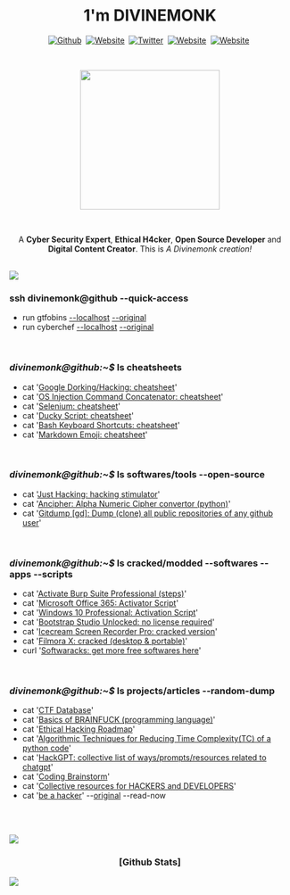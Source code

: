 <!-- Header -->
<h1 align='center'>1'm <b>DIVINEMONK</b></h1>

<!-- Socail Media(s) -->
<p align="center">
<a href="https://github.com/Divinemonk/"><img src="https://img.shields.io/badge/Github-000000?style=for-the-badge&logo=github&logoColor=white" alt="Github" /></a>&nbsp;
<a href="https://www.youtube.com/channel/UC9bc2CtaQbYWw4yQ6zwRoXg/"><img src="https://img.shields.io/badge/Youtube-ff0000?style=for-the-badge&logo=youtube&logoColor=white" alt="Website" /></a>&nbsp;
<a href="https://twitter.com/HrDivinemonk/"><img src="https://img.shields.io/badge/Twitter-1DA1F2?style=for-the-badge&logo=twitter&logoColor=white" alt="Twitter" /></a>&nbsp;
<a href="https://www.instagram.com/hrdivinemonk/"><img src="https://img.shields.io/badge/Instagram-f72d74?style=for-the-badge&logo=instagram&logoColor=white" alt="Website" /></a>&nbsp;
<a href="https://divinemonk.github.io/"><img src="https://img.shields.io/badge/Website-121211?style=for-the-badge&logo=Windows Terminal&logoColor=white" alt="Website" /></a>&nbsp;
</p>

<br>

<!-- gif -->
<p align="center">
<img src="https://user-images.githubusercontent.com/82360546/232327613-7de684c1-074a-4661-82e5-76ee0d702c23.gif" width="250" height="250" align="center" />
</p>  

<br>

<!-- Little Intro -->
<p align="center">
  A <b>Cyber Security Expert</b>, <b>Ethical H4cker</b>, <b>Open Source Developer</b>  and <b>Digital Content Creator</b>. 
  This is <i>A Divinemonk creation!</i>
<p align="center"> 
  
<br><img src="https://user-images.githubusercontent.com/73097560/115834477-dbab4500-a447-11eb-908a-139a6edaec5c.gif"><br>

<!-- Git-Repo INDEX -->

<h3>ssh divinemonk@github --quick-access</h3>

- run gtfobins [--localhost](https://divinemonk.github.io/gtfobins)  [--original](https://gtfobins.github.io/)
- run cyberchef [--localhost](https://divinemonk.github.io/cyberchef) [--original](https://gchq.github.io/CyberChef)

<br>
  
<h3><i>divinemonk@github:~$</i> ls cheatsheets</h3>

- cat '[Google Dorking/Hacking: cheatsheet](https://github.com/Divinemonk/google_dork_cheatsheet)'
- cat '[OS Injection Command Concatenator: cheatsheet](https://github.com/Divinemonk/os-injection-concatenator)'
- cat '[Selenium: cheatsheet](https://github.com/Divinemonk/selenium_cheatsheet)'
- cat '[Ducky Script: cheatsheet](https://github.com/Divinemonk/duckyscript_cheatsheet)'
- cat '[Bash Keyboard Shortcuts: cheatsheet](https://github.com/Divinemonk/bash_keyboard_shortcuts_cheatsheet)'
- cat '[Markdown Emoji: cheatsheet](https://github.com/Divinemonk/emoji_cheatsheet)' 

<br>

<h3><i>divinemonk@github:~$</i> ls softwares/tools --open-source</h3>

- cat '[Just Hacking: hacking stimulator](https://github.com/Divinemonk/justhacking)'
- cat '[Ancipher: Alpha Numeric Cipher convertor (python)](https://github.com/Divinemonk/ancipher)'
- cat '[Gitdump [gd]: Dump (clone) all public repositories of any github user](https://github.com/Divinemonk/gitdump)'

<br>

<h3><i>divinemonk@github:~$</i> ls cracked/modded --softwares --apps --scripts</h3>

- cat '[Activate Burp Suite Professional (steps)](https://github.com/Divinemonk/burpsuite_pro)'
- cat '[Microsoft Office 365: Activator Script](https://github.com/Divinemonk/msoffice365)'
- cat '[Windows 10 Professional: Activation Script](https://github.com/Divinemonk/win10pro)'
- cat '[Bootstrap Studio Unlocked: no license required](https://github.com/Divinemonk/bootstrap_studio_crack)'
- cat '[Icecream Screen Recorder Pro: cracked version](https://github.com/Divinemonk/icecream_screenrecorder_crack)'
- cat '[Filmora X: cracked (desktop & portable)](https://github.com/Divinemonk/filmora_crack)'
- curl '[Softwaracks: get more free softwares here](https://divinemonk.github.io/softwaracks/)'

<br>

<h3><i>divinemonk@github:~$</i> ls projects/articles --random-dump</h3>

- cat '[CTF Database](https://github.com/Divinemonk/ctfdb)'
- cat '[Basics of BRAINFUCK (programming language)](https://gist.github.com/Divinemonk/9b95c77d09009da460fdfdbca4ceffaa)'
- cat '[Ethical Hacking Roadmap](https://gist.github.com/Divinemonk/2372bbcbb4fcaad13ce8eb6560844980)'
- cat '[Algorithmic Techniques for Reducing Time Complexity(TC) of a python code](https://gist.github.com/Divinemonk/6a81242b712010268becb1e2971e06d6)'
- cat '[HackGPT: collective list of ways/prompts/resources related to chatgpt](https://github.com/Divinemonk/hackgpt)'
- cat '[Coding Brainstorm](https://github.com/Divinemonk/coding_brainstorm)'
- cat '[Collective resources for HACKERS and DEVELOPERS](https://github.com/Divinemonk/hackers_n_devs)'
- cat '[be a hacker](https://github.com/Divinemonk/be-a-hacker)' --[original](https://github.com/s0md3v/be-a-hacker) --read-now

<br>

<!-- Stats -->

<br><img src="https://user-images.githubusercontent.com/73097560/115834477-dbab4500-a447-11eb-908a-139a6edaec5c.gif"><br>

<h3 align='center'>[Github Stats]</h3>

![](http://github-profile-summary-cards.vercel.app/api/cards/profile-details?username=Divinemonk&theme=transparent) 





